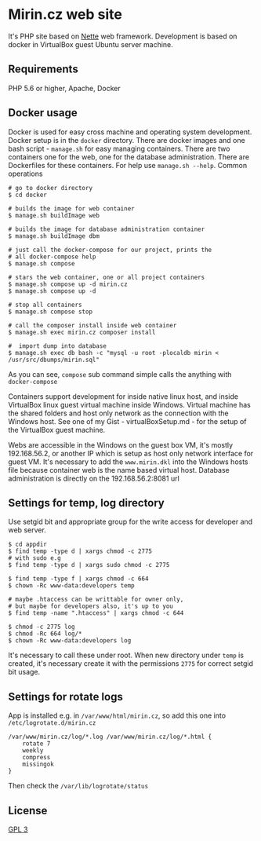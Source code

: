 Mirin.cz web site
=============

It's PHP site based on [Nette](https://nette.org) web framework.
Development is based on docker in VirtualBox guest Ubuntu server machine.

Requirements
------------

PHP 5.6 or higher, Apache, Docker

Docker usage
------------
Docker is used for easy cross machine and operating system development. 
Docker setup is in the ```docker``` directory. There are docker images
and one bash script - ```manage.sh``` for easy managing containers. There are two containers
one for the web, one for the database administration. There are Dockerfiles
for these containers.
For help use ```manage.sh --help```. Common operations

    # go to docker directory
    $ cd docker
    
    # builds the image for web container
    $ manage.sh buildImage web 
    
    # builds the image for database administration container
    $ manage.sh buildImage dbm
    
    # just call the docker-compose for our project, prints the
    # all docker-compose help
    $ manage.sh compose
    
    # stars the web container, one or all project containers
    $ manage.sh compose up -d mirin.cz
    $ manage.sh compose up -d
    
    # stop all containers
    $ manage.sh compose stop
    
    # call the composer install inside web container
    $ manage.sh exec mirin.cz composer install
    
    #  import dump into database
    $ manage.sh exec db bash -c "mysql -u root -plocaldb mirin < /usr/src/dbumps/mirin.sql"
    
As you can see, ```compose``` sub command simple calls the anything with ```docker-compose```

Containers support development for inside native linux host, and inside
VirtualBox linux guest virtual machine inside Windows.
Virtual machine has the shared folders and host only network as the
connection with the Windows host. See one of my Gist - virtualBoxSetup.md - 
for the setup of the VirtualBox guest machine.

Webs are accessible in the Windows on the guest box VM, it's mostly 192.168.56.2, or another IP
which is setup as host only network interface for guest VM. It's necessary
to add the ```www.mirin.dkl``` into the Windows hosts file because container web
is the name based virtual host.
Database administration is directly on the 192.168.56.2:8081 url

Settings for temp, log directory
-------
Use setgid bit and appropriate group for the write access for developer and web server.

    $ cd appdir
    $ find temp -type d | xargs chmod -c 2775
    # with sudo e.g
    $ find temp -type d | xargs sudo chmod -c 2775
    
    $ find temp -type f | xargs chmod -c 664
    $ chown -Rc www-data:developers temp 
    
    # maybe .htaccess can be writtable for owner only,
    # but maybe for developers also, it's up to you
    $ find temp -name ".htaccess" | xargs chmod -c 644

    $ chmod -c 2775 log
    $ chmod -Rc 664 log/*
    $ chown -Rc www-data:developers log 
    
It's necessary to call these under root.
When new directory under ```temp``` is created, it's necessary create it with the permissions ```2775```
for correct setgid bit usage.

Settings for rotate logs
-------
App is installed e.g. in ```/var/www/html/mirin.cz```, so add this one into ```/etc/logrotate.d/mirin.cz```

    /var/www/mirin.cz/log/*.log /var/www/mirin.cz/log/*.html {
        rotate 7
        weekly
        compress
        missingok
    }

Then check the ```/var/lib/logrotate/status```

License
-------
[GPL 3](https://www.gnu.org/licenses/gpl-3.0.en.html)
